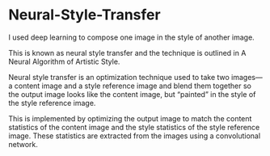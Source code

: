 # Neural-Style-Transfer

I used deep learning to compose one image in the style of another image.    

This is known as neural style transfer and the technique is outlined in A Neural Algorithm of Artistic Style.


Neural style transfer is an optimization technique used to take two images—a content image and a style reference image and blend them together so the output image looks like the content image, but “painted” in the style of the style reference image.


This is implemented by optimizing the output image to match the content statistics of the content image and the style statistics of the style reference image. These statistics are extracted from the images using a convolutional network.


